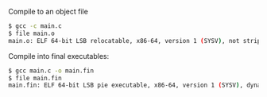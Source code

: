 Compile to an object file
```bash
$ gcc -c main.c
$ file main.o 
main.o: ELF 64-bit LSB relocatable, x86-64, version 1 (SYSV), not stripped
```


Compile into final executables:
```bash
$ gcc main.c -o main.fin
$ file main.fin 
main.fin: ELF 64-bit LSB pie executable, x86-64, version 1 (SYSV), dynamically linked, interpreter /lib64/ld-linux-x86-64.so.2, BuildID[sha1]=48a676eabd41971d265cb14601f425a6a389f4ea, for GNU/Linux 3.2.0, not stripped
```